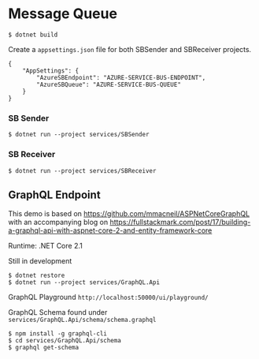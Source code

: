 # Message Queue


```
$ dotnet build
```

Create a ```appsettings.json``` file for both SBSender and SBReceiver projects.

```
{
    "AppSettings": {
        "AzureSBEndpoint": "AZURE-SERVICE-BUS-ENDPOINT",
        "AzureSBQueue": "AZURE-SERVICE-BUS-QUEUE"
    }
}
```

### SB Sender
```
$ dotnet run --project services/SBSender
```

### SB Receiver
```
$ dotnet run --project services/SBReceiver
```



## GraphQL Endpoint

This demo is based on https://github.com/mmacneil/ASPNetCoreGraphQL with an accompanying blog on https://fullstackmark.com/post/17/building-a-graphql-api-with-aspnet-core-2-and-entity-framework-core

Runtime: .NET Core 2.1

Still in development

```
$ dotnet restore
$ dotnet run --project services/GraphQL.Api
```

GraphQL Playground
```http://localhost:50000/ui/playground/```



GraphQL Schema found under
```services/GraphQL.Api/schema/schema.graphql```


```
$ npm install -g graphql-cli
$ cd services/GraphQL.Api/schema
$ graphql get-schema
```


